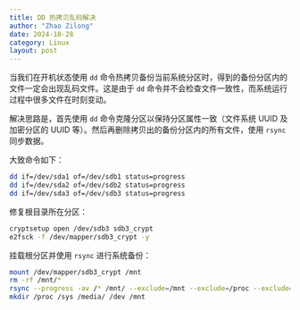 ```yaml
---
title: DD 热拷贝乱码解决
author: "Zhao Zilong"
date: 2024-10-28
category: Linux
layout: post
---
```


当我们在开机状态使用 `dd` 命令热拷贝备份当前系统分区时，得到的备份分区内的文件一定会出现乱码文件。这是由于 `dd` 命令并不会检查文件一致性，而系统运行过程中很多文件在时刻变动。

解决思路是，首先使用 `dd` 命令克隆分区以保持分区属性一致（文件系统 UUID 及 加密分区的 UUID 等）。然后再删除拷贝出的备份分区内的所有文件，使用 `rsync` 同步数据。

大致命令如下：

```bash
dd if=/dev/sda1 of=/dev/sdb1 status=progress
dd if=/dev/sda2 of=/dev/sdb2 status=progress
dd if=/dev/sda3 of=/dev/sdb3 status=progress
```

修复根目录所在分区：

```bash
cryptsetup open /dev/sdb3 sdb3_crypt
e2fsck -f /dev/mapper/sdb3_crypt -y
```

挂载根分区并使用 `rsync` 进行系统备份：

```bash
mount /dev/mapper/sdb3_crypt /mnt
rm -rf /mnt/*
rsync --progress -av /* /mnt/ --exclude=/mnt --exclude=/proc --exclude=/sys --exclude=/media --exclude=/dev
mkdir /proc /sys /media/ /dev /mnt
```
